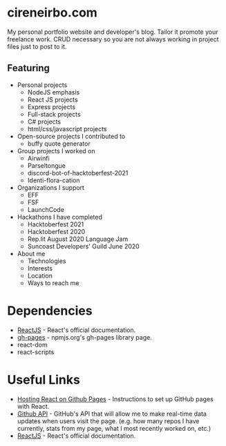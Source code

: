 # cireneirbo.com
My personal portfolio website and developer's blog. Tailor it promote your freelance work. CRUD necessary so you are not always working in project files just to post to it.

## Featuring
* Personal projects
    * NodeJS emphasis
    * React JS projects
    * Express projects
    * Full-stack projects
    * C# projects
    * html/css/javascript projects
* Open-source projects I contributed to
    * buffy quote generator
* Group projects I worked on
    * Airwinfi
    * Parseltongue
    * discord-bot-of-hacktoberfest-2021
    * Identi-flora-cation
* Organizations I support
    * EFF
    * FSF
    * LaunchCode
* Hackathons I have completed
   * Hacktoberfest 2021
   * Hacktoberfest 2020
   * Rep.lit August 2020 Language Jam
   * Suncoast Developers' Guild June 2020
* About me
   * Technologies
   * Interests
   * Location
   * Ways to reach me

# Dependencies
* [ReactJS](https://reactjs.org/) - React's official documentation.
* [gh-pages](https://www.npmjs.com/package/gh-pages) - npmjs.org's gh-pages library page.
* react-dom
* react-scripts

# Useful Links
* [Hosting React on Github Pages](https://betterprogramming.pub/how-to-host-your-react-app-on-github-pages-for-free-919ad201a4cb) - Instructions to set up GitHub pages with React.
* [Github API](https://docs.github.com/en/rest/overview/resources-in-the-rest-api) - GitHub's API that will allow me to make real-time data updates when users visit the page. (e.g. how many repos I have currently, stats from my page, what I most recently worked on, etc.)
* [ReactJS](https://reactjs.org/) - React's official documentation.
